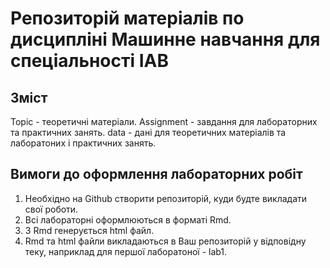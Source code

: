 # Репозиторій матеріалів по дисципліні Машинне навчання для спеціальності ІАВ

## Зміст

Topic - теоретичні матеріали.
Assignment - завдання для лабораторних та практичних занять.
data - дані для теоретичних матеріалів та лаборатоних і практичних занять.


## Вимоги до оформлення лабораторних робіт

1. Необхідно на Github створити репозиторій, куди будте викладати свої роботи.
2. Всі лабораторні оформлюються в форматі Rmd.
3. З Rmd генерується html файл.
4. Rmd та html файли викладаються в Ваш репозиторій у відповідну теку, наприклад для першої лаборатоної - lab1.